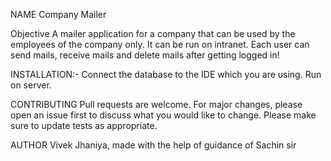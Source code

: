NAME
Company Mailer

Objective
A mailer application for a company that can be used by the employees of the company only. It can be run on intranet. Each user can send mails, receive mails and delete mails after getting logged in!

INSTALLATION:-
Connect the database to the IDE which you are using.
Run on server.

CONTRIBUTING
Pull requests are welcome. For major changes, please open an issue first to discuss what you would like to change.
Please make sure to update tests as appropriate.

AUTHOR
Vivek Jhaniya, made with the help of guidance of Sachin sir
